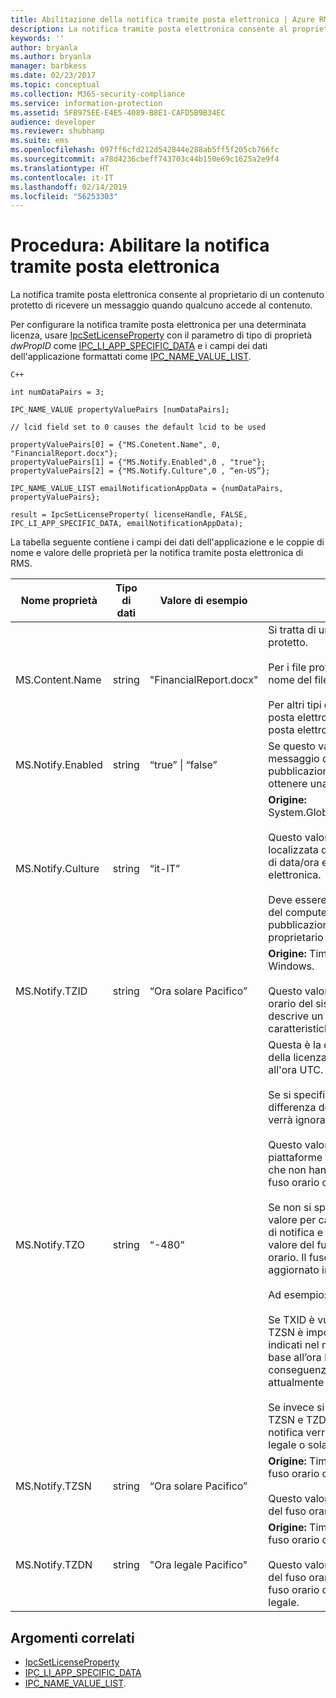 ```yaml
---
title: Abilitazione della notifica tramite posta elettronica | Azure RMS
description: La notifica tramite posta elettronica consente al proprietario di un contenuto protetto di ricevere un messaggio quando qualcuno accede al contenuto.
keywords: ''
author: bryanla
ms.author: bryanla
manager: barbkess
ms.date: 02/23/2017
ms.topic: conceptual
ms.collection: M365-security-compliance
ms.service: information-protection
ms.assetid: 5FB975EE-E4E5-4089-B8E1-CAFD5B9B34EC
audience: developer
ms.reviewer: shubhamp
ms.suite: ems
ms.openlocfilehash: 097ff6cfd212d542844e288ab5ff5f205cb766fc
ms.sourcegitcommit: a78d4236cbeff743703c44b150e69c1625a2e9f4
ms.translationtype: HT
ms.contentlocale: it-IT
ms.lasthandoff: 02/14/2019
ms.locfileid: "56253303"
---
```

# <a name="how-to-enable-email-notification"></a>Procedura: Abilitare la notifica tramite posta elettronica

La notifica tramite posta elettronica consente al proprietario di un contenuto protetto di ricevere un messaggio quando qualcuno accede al contenuto.

Per configurare la notifica tramite posta elettronica per una determinata licenza, usare [IpcSetLicenseProperty](https://msdn.microsoft.com/library/hh535271.aspx) con il parametro di tipo di proprietà *dwPropID* come [IPC\_LI\_APP\_SPECIFIC\_DATA](https://msdn.microsoft.com/library/hh535287.aspx) e i campi dei dati dell'applicazione formattati come [IPC\_NAME\_VALUE\_LIST](https://msdn.microsoft.com/library/hh535277.aspx).

    C++

    int numDataPairs = 3;

    IPC_NAME_VALUE propertyValuePairs [numDataPairs];

    // lcid field set to 0 causes the default lcid to be used

    propertyValuePairs[0] = {"MS.Conetent.Name", 0, "FinancialReport.docx"};
    propertyValuePairs[1] = {"MS.Notify.Enabled",0 , "true"};
    propertyValuePairs[2] = {"MS.Notify.Culture",0 , “en-US”};

    IPC_NAME_VALUE_LIST emailNotificationAppData = {numDataPairs, propertyValuePairs};

    result = IpcSetLicenseProperty( licenseHandle, FALSE, IPC_LI_APP_SPECIFIC_DATA, emailNotificationAppData);


La tabella seguente contiene i campi dei dati dell'applicazione e le coppie di nome e valore delle proprietà per la notifica tramite posta elettronica di RMS.


|Nome proprietà | Tipo di dati | Valore di esempio | Note |
|--------------|-----------|---------------|-------|
|MS.Content.Name|string|"FinancialReport.docx"|Si tratta di un identificatore associato al contenuto protetto.<br><br> Per i file protetti questo valore deve corrispondere al nome del file senza alcuna informazione sul percorso.<br><br> Per altri tipi di contenuto, ad esempio un messaggio di posta elettronica, può essere l'oggetto del messaggio di posta elettronica o può essere vuoto.|
|MS.Notify.Enabled|string|“true” &#124; “false”|Se questo valore è impostato su "true", verrà inviato un messaggio di notifica al proprietario della licenza di pubblicazione quando qualcuno ne tenta l’utilizzo per ottenere una licenza con l’utente finale.|
|MS.Notify.Culture|string|“it-IT”| **Origine:** System.Globalization.CultureInfo.CurrentUICulture.Name <br><br>Questo valore viene utilizzato per determinare la lingua localizzata del messaggio di notifica e la formattazione di data/ora e numeri da usare nel messaggio di posta elettronica.<br><br>Deve essere impostato in base alle impostazioni utente del computer in cui viene creata la licenza di pubblicazione o in base alla lingua preferita del proprietario della licenza di pubblicazione.|
|MS.Notify.TZID|string|“Ora solare Pacifico”|**Origine:** TimeZoneInfo.Local.Id - ID fuso orario di Windows.<br><br>Questo valore corrisponde all'identificatore del fuso orario del sistema operativo Microsoft Windows che descrive un particolare fuso orario e le relative caratteristiche.|
|MS.Notify.TZO|string|“-480”|Questa è la differenza del fuso orario del proprietario della licenza di pubblicazione in termini di minuti rispetto all'ora UTC.<br><br>Se si specifica un valore TZID valido, verrà utilizzata la differenza del fuso orario specificato e questo valore verrà ignorato.<br><br>Questo valore verrà molto probabilmente usato da piattaforme di pubblicazione non basate su Windows che non hanno accesso all'elenco dei valori di ID del fuso orario del sistema operativo Windows.<br><br>Se non si specifica un valore TZID, verrà usato questo valore per calcolare la differenza di orario nei messaggi di notifica e il valore TZSN (indipendentemente dal valore del fuso orario) per indicare il nome del fuso orario. Il fuso orario sarà quindi fisso e non verrà aggiornato in caso di applicazione dell’ora legale.<br><br>Ad esempio:<br><br>Se TXID è vuoto, TZ0 è impostato su "-420" e il valore TZSN è impostato su "Ora legale Pacifico", tutti i valori indicati nel messaggio di notifica verranno regolati in base all’ora legale del Pacifico e verranno visualizzati di conseguenza anche se l'ora legale non è più attualmente in vigore.<br><br>Se invece si specifica un TZID insieme a entrambi i valori TZSN e TZDN, gli orari specificati nel messaggio di notifica verranno regolati e visualizzati in base all’ora legale o solare in vigore.|
|MS.Notify.TZSN|string|“Ora solare Pacifico”|**Origine:** TimeZoneInfo.Local.StandardName - Nome del fuso orario ora solare.<br><br>Questo valore deve corrispondere al nome localizzato del fuso orario ora solare.|
|MS.Notify.TZDN|string|"Ora legale Pacifico"|**Origine:** TimeZoneInfo.Local.DaylightName - Nome del fuso orario ora legale.<br><br>Questo valore deve corrispondere al nome localizzato del fuso orario ora legale. Può essere uguale al nome del fuso orario ora solare se il fuso orario non supporta l'ora legale.|

## <a name="related-topics"></a>Argomenti correlati

- [IpcSetLicenseProperty](https://msdn.microsoft.com/library/hh535271.aspx)
- [IPC\_LI\_APP\_SPECIFIC\_DATA](https://msdn.microsoft.com/library/hh535287.aspx)
- [IPC\_NAME\_VALUE\_LIST](https://msdn.microsoft.com/library/hh535277.aspx).
